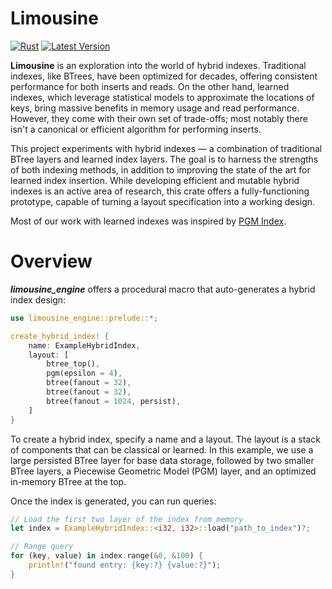 # Limousine &emsp; 
[![Rust](https://github.com/LevKruglyak/limousine/actions/workflows/rust.yml/badge.svg)](https://github.com/LevKruglyak/limousine/actions/workflows/rust.yml)
[![Latest Version](https://img.shields.io/crates/v/limousine_engine.svg)](https://crates.io/crates/limousine_engine)

**Limousine** is an exploration into the world of hybrid indexes. Traditional indexes, like BTrees, have been optimized for decades, offering consistent performance for both inserts and reads. On the other hand, learned indexes, which leverage statistical models to approximate the locations of keys, bring massive benefits in memory usage and read performance. However, they come with their own set of trade-offs; most notably there isn't a canonical or efficient algorithm for performing inserts.

This project experiments with hybrid indexes — a combination of traditional BTree layers and learned index layers. The goal is to harness the strengths of both indexing methods, in addition to improving the state of the art for learned index insertion. While developing efficient and mutable hybrid indexes is an active area of research, this crate offers a fully-functioning prototype, capable of turning a layout specification into a working design.

Most of our work with learned indexes was inspired by [PGM Index](https://github.com/gvinciguerra/PGM-index).

# Overview

***limousine_engine*** offers a procedural macro that auto-generates a hybrid index design:

```rust
use limousine_engine::prelude::*;

create_hybrid_index! {
    name: ExampleHybridIndex,
    layout: [
        btree_top(),
        pgm(epsilon = 4),
        btree(fanout = 32),
        btree(fanout = 32),
        btree(fanout = 1024, persist),
    ]
}
```

To create a hybrid index, specify a name and a layout. The layout is a stack of components that can be classical or learned. In this example, we use a large persisted BTree layer for base data storage, followed by two smaller BTree layers, a Piecewise Geometric Model (PGM) layer, and an optimized in-memory BTree at the top.

Once the index is generated, you can run queries:

```rust
// Load the first two layer of the index from memory
let index = ExampleHybridIndex::<i32, i32>::load("path_to_index")?;

// Range query
for (key, value) in index.range(&0, &100) {
    println!("found entry: {key:?} {value:?}");
}
```
